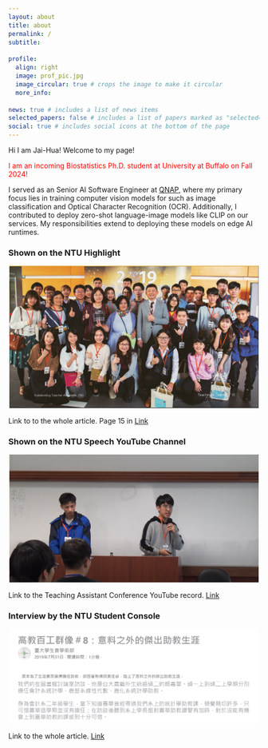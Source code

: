 ```yaml
---
layout: about
title: about
permalink: /
subtitle:

profile:
  align: right
  image: prof_pic.jpg
  image_circular: true # crops the image to make it circular
  more_info:

news: true # includes a list of news items
selected_papers: false # includes a list of papers marked as "selected={true}"
social: true # includes social icons at the bottom of the page
---
```


Hi I am Jai-Hua! Welcome to my page!

<font color="#f00"> I am an incoming Biostatistics Ph.D. student at University at Buffalo on Fall 2024! </font>
<p></p>

I served as an Senior AI Software Engineer at [QNAP](https://www.qnap.com/en), where my primary focus lies in training computer vision models for such as image classification and Optical Character Recognition (OCR). Additionally, I contributed to deploy zero-shot language-image models like CLIP on our services. My responsibilities extend to deploying these models on edge AI runtimes.

### Shown on the NTU Highlight

<div style="text-align: center;">
<img src="/assets/img/excellent_TA.png" alt="isolated" width="500"/>
</div>

<p></p>

Link to to the whole article. Page 15 in [Link](/assets/pdf/NTU_Highlights.pdf)

### Shown on the NTU Speech YouTube Channel

<div style="text-align: center;">
<img src="/assets/img/ntu_ta_session.png" alt="isolated" width="500"/>
</div>

<p></p>

Link to the Teaching Assistant Conference YouTube record. [Link](https://youtu.be/LlKg47qWXLI?si=Jzg9tWXpgYYuZT13)

<p></p>

### Interview by the NTU Student Console

<div style="text-align: center;">
<img src="/assets/img/invited.png" alt="isolated" width="500"/>
</div>

<p></p>

Link to the whole article. [Link](/assets/pdf/NTU_Student_Console.pdf)

<p></p>
